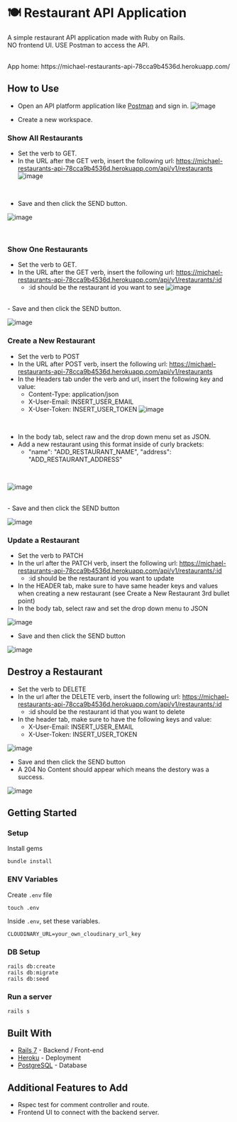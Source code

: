 # 🍽️ Restaurant API Application

A simple restaurant API application made with Ruby on Rails. 
<br>
NO frontend UI. USE Postman to access the API.

<br>
App home: https://michael-restaurants-api-78cca9b4536d.herokuapp.com/
   
## How to Use
- Open an API platform application like [Postman](https://www.postman.com/) and sign in.
![image](https://github.com/msam4/restaurant-api/assets/137851066/c8bb9def-26f8-42a5-ac77-268464747a54)

- Create a new workspace.

### Show All Restaurants
- Set the verb to GET.
- In the URL after the GET verb, insert the following url: https://michael-restaurants-api-78cca9b4536d.herokuapp.com/api/v1/restaurants
![image](https://github.com/msam4/restaurant-api/assets/137851066/a1841fd8-20d0-4508-a22f-146d8981ea3c)
<br>

- Save and then click the SEND button.

![image](https://github.com/msam4/restaurant-api/assets/137851066/d4c77574-50c1-4c79-b655-8f21169cc11d)

<br>

### Show One Restaurants
- Set the verb to GET.
- In the URL after the GET verb, insert the following url: https://michael-restaurants-api-78cca9b4536d.herokuapp.com/api/v1/restaurants/:id
  - :id should be the restaurant id you want to see
![image](https://github.com/msam4/restaurant-api/assets/137851066/8c8e8a10-b996-4856-a758-eb49873a496e)
<br>
- Save and then click the SEND button.

![image](https://github.com/msam4/restaurant-api/assets/137851066/6d05dd10-f1dc-4fa1-b2a6-53de3e1e4128)
<br>

### Create a New Restaurant
- Set the verb to POST
- In the URL after POST verb, insert the following url: https://michael-restaurants-api-78cca9b4536d.herokuapp.com/api/v1/restaurants
- In the Headers tab under the verb and url, insert the following key and value:
  - Content-Type: application/json
  - X-User-Email: INSERT_USER_EMAIL
  - X-User-Token: INSERT_USER_TOKEN
![image](https://github.com/msam4/restaurant-api/assets/137851066/1c8d7bd4-d244-4adb-97a6-c296495d5b4c)
<br>

- In the body tab, select raw and the drop down menu set as JSON.
- Add a new restaurant using this format inside of curly brackets:
  - "name": "ADD_RESTAURANT_NAME", "address": "ADD_RESTAURANT_ADDRESS"
<br>

![image](https://github.com/msam4/restaurant-api/assets/137851066/8fa8b165-c51d-4654-94d4-accb14b6346b)

<br>
- Save and then click the SEND button

![image](https://github.com/msam4/restaurant-api/assets/137851066/a8f4363c-1776-491d-bd46-170fbfeb3120)
<br>

### Update a Restaurant
- Set the verb to PATCH
- In the url after the PATCH verb, insert the following url: https://michael-restaurants-api-78cca9b4536d.herokuapp.com/api/v1/restaurants/:id
  - :id should be the restaurant id you want to update
- In the HEADER tab, make sure to have same header keys and values when creating a new restaurant (see Create a New Restaurant 3rd bullet point)
- In the body tab, select raw and set the drop down menu to JSON

![image](https://github.com/msam4/restaurant-api/assets/137851066/c5f9e705-e07b-46d2-8490-84735898f67d)
<br>

- Save and then click the SEND button

![image](https://github.com/msam4/restaurant-api/assets/137851066/04f1f3d8-22bc-4717-b2a5-1a4f5c4a2fbf)
<br>

## Destroy a Restaurant
- Set the verb to DELETE
- In the url after the DELETE verb, insert the following url: https://michael-restaurants-api-78cca9b4536d.herokuapp.com/api/v1/restaurants/:id
  - :id should be the restaurant id that you want to delete
- In the header tab, make sure to have the following keys and value:
  - X-User-Email: INSERT_USER_EMAIL
  - X-User-Token: INSERT_USER_TOKEN

![image](https://github.com/msam4/restaurant-api/assets/137851066/e340ddf9-a681-4e03-8345-c4b63aa877dc)
<br>
- Save and then click the SEND button
- A 204 No Content should appear which means the destory was a success.

![image](https://github.com/msam4/restaurant-api/assets/137851066/f5cac8b9-3b15-47d1-b8b2-16bd5dda42b0)
<br>

## Getting Started
### Setup

Install gems
```
bundle install
```

### ENV Variables
Create `.env` file
```
touch .env
```
Inside `.env`, set these variables. 
```
CLOUDINARY_URL=your_own_cloudinary_url_key
```

### DB Setup
```
rails db:create
rails db:migrate
rails db:seed
```

### Run a server
```
rails s
```

## Built With
- [Rails 7](https://guides.rubyonrails.org/) - Backend / Front-end
- [Heroku](https://heroku.com/) - Deployment
- [PostgreSQL](https://www.postgresql.org/) - Database

## Additional Features to Add
- Rspec test for comment controller and route.
- Frontend UI to connect with the backend server.
